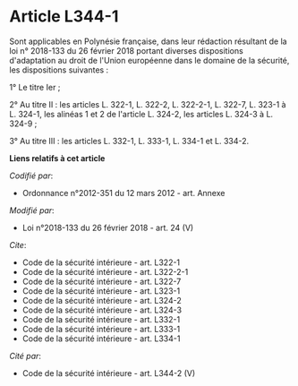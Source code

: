 # Article L344-1

Sont applicables en Polynésie française, dans leur rédaction résultant de la loi n° 2018-133 du 26 février 2018 portant
diverses dispositions d'adaptation au droit de l'Union européenne dans le domaine de la sécurité, les dispositions
suivantes : 

1° Le titre Ier ; 

2° Au titre II : les articles L. 322-1, L. 322-2, L. 322-2-1, L. 322-7, L. 323-1 à L. 324-1, les alinéas 1 et 2 de l'article
L. 324-2, les articles L. 324-3 à L. 324-9 ; 

3° Au titre III : les articles L. 332-1, L. 333-1, L. 334-1 et L. 334-2.

**Liens relatifs à cet article**

_Codifié par_:

  - Ordonnance n°2012-351 du 12 mars 2012 - art. Annexe

_Modifié par_:

  - Loi n°2018-133 du 26 février 2018 - art. 24 (V)

_Cite_:

  - Code de la sécurité intérieure - art. L322-1
  - Code de la sécurité intérieure - art. L322-2-1
  - Code de la sécurité intérieure - art. L322-7
  - Code de la sécurité intérieure - art. L323-1
  - Code de la sécurité intérieure - art. L324-2
  - Code de la sécurité intérieure - art. L324-3
  - Code de la sécurité intérieure - art. L332-1
  - Code de la sécurité intérieure - art. L333-1
  - Code de la sécurité intérieure - art. L334-1

_Cité par_:

  - Code de la sécurité intérieure - art. L344-2 (V)
